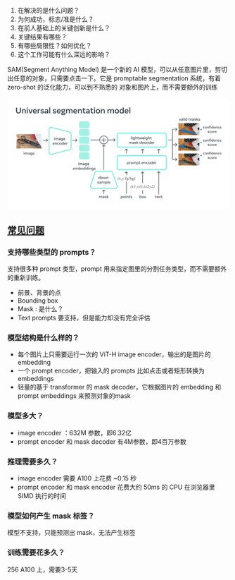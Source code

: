 1. 在解决的是什么问题？
2. 为何成功，标志/准是什么？
3. 在前人基础上的关键创新是什么？
4. 关键结果有哪些？
5. 有哪些局限性？如何优化？
6. 这个工作可能有什么深远的影响？

SAM(Segment Anything Model) 是一个新的 AI 模型，可以从任意图片里，剪切出任意的对象，只需要点击一下。它是 promptable segmentation 系统，有着 zero-shot 的泛化能力，可以到不熟悉的
对象和图片上，而不需要额外的训练

![](imgs/model-arch.png)

## [常见问题](https://segment-anything.com/)

### 支持哪些类型的 prompts？
支持很多种 prompt 类型，prompt 用来指定图里的分割任务类型，而不需要额外的重新训练。

* 前景、背景的点
* Bounding box
* Mask : 是什么？
* Text prompts 要支持，但是能力却没有完全评估

### 模型结构是什么样的？
* 每个图片上只需要运行一次的 ViT-H image encoder，输出的是图片的 embedding
* 一个 prompt encoder，把输入的 prompts 比如点击或者矩形转换为 embeddings
* 轻量的基于 transformer 的 mask decoder，它根据图片的 embedding 和 prompt embeddings 来预测对象的mask

### 模型多大？
* image encoder ：632M 参数，即6.32亿
* prompt encoder 和 mask decoder 有4M参数，即4百万参数

### 推理需要多久？
* image encoder 需要 A100 上花费 ~0.15 秒
* prompt encoder 和 mask encoder 花费大约 50ms 的 CPU 在浏览器里 SIMD 执行的时间

### 模型如何产生 mask 标签？
模型不支持，只能预测出 mask，无法产生标签

### 训练需要花多久？
256 A100 上，需要3-5天
